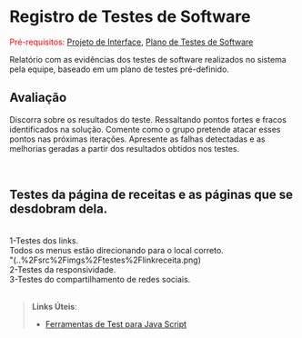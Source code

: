 # Registro de Testes de Software

<span style="color:red">Pré-requisitos: <a href="3-Projeto de Interface.md"> Projeto de Interface</a></span>, <a href="8-Plano de Testes de Software.md"> Plano de Testes de Software</a>

Relatório com as evidências dos testes de software realizados no sistema pela equipe, baseado em um plano de testes pré-definido.

## Avaliação

Discorra sobre os resultados do teste. Ressaltando pontos fortes e fracos identificados na solução. Comente como o grupo pretende atacar esses pontos nas próximas iterações. Apresente as falhas detectadas e as melhorias geradas a partir dos resultados obtidos nos testes.


<br>
<h2>Testes da página de receitas e as páginas que se desdobram dela. </h2>
<br> 1-Testes dos links.
<br> Todos os menus estão direcionando para o local correto. 
<br>
"(..%2Fsrc%2Fimgs%2Ftestes%2Flinkreceita.png)
<br> 2-Testes da responsividade.
<br> 3-Testes do compartilhamento de redes sociais.
</br>
</br>



> **Links Úteis**:
> - [Ferramentas de Test para Java Script](https://geekflare.com/javascript-unit-testing/)